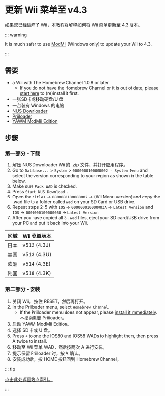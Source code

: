 # 更新 Wii 菜单至 v4.3

如果您已经破解了 Wii，本教程将解释如何将 Wii 菜单更新至 4.3 版本。

::: warning

It is much safer to use [ModMii](modmii) (Windows only) to update your Wii to 4.3.

:::

## 需要

- a Wii with The Homebrew Channel 1.0.8 or later
  - If you do not have the Homebrew Channel or it is out of date, please [start here](get-started) to (re)install it first.
- 一张SD卡或移动硬盘/U 盘
- 一台装有 Windows 的电脑
- [NUS Downloader](https://github.com/WiiDatabase/nusdownloader/releases/latest)
- [Priiloader](priiloader)
- [YAWM ModMii Edition](https://oscwii.org/library/app/yawmme)

## 步骤

### 第一部分 - 下载

1. 解压 NUS Downloader Wii 的 .zip 文件，并打开应用程序。
2. Go to `Database...` > `System` > `0000000100000002 - System Menu` and select the version corresponding to your region as shown in the table below.
3. Make sure `Pack WAD` is checked.
4. Press `Start NUS Download!`.
5. Open the `titles` -> `0000000100000002` -> (Wii Menu version) and copy the .wad file to a folder called `wad` on your SD Card or USB drive.
6. Repeat steps 2-5 with `IOS` -> `000000010000003A` -> `Latest Version` and `IOS` -> `0000000100000050` -> `Latest Version`.
7. After you have copied all 3 `.wad` files, eject your SD card/USB drive from your PC and put it back into your Wii.

| 区域 | Wii 菜单版本                                       |
| -- | ---------------------------------------------- |
| 日本 | v512 (4.3J) |
| 美国 | v513 (4.3U) |
| 欧洲 | v514 (4.3E) |
| 韩国 | v518 (4.3K) |

### 第二部分 - 安装

1. 关闭 Wii。 按住 RESET，然后再打开。
2. In the Priiloader menu, select `Homebrew Channel`.
   - If the Priiloader menu does not appear, please [install it immediately](priiloader). 本指南需要 Priiloader。
3. 启动 YAWM ModMii Edition。
4. 选择 SD 卡或 U 盘。
5. Press `+` to one the IOS80 and IOS58 WADs to highlight them, then press A twice to install.
6. 移动至 Wii 菜单 WAD，然后按两次 A 进行安装。
7. 提示保留 Priiloader 时，按 A 确认。
8. 安装成功后，按 HOME 按钮回到 Homebrew Channel。

::: tip

[点击此处返回站点索引。](site-navigation)

:::
